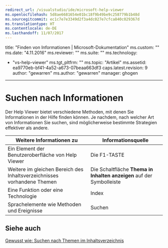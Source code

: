 ```yaml
---
redirect_url: /visualstudio/ide/microsoft-help-viewer
ms.openlocfilehash: 5d8ae6681654e01bc18f9b49be9c258779b1b48d
ms.sourcegitcommit: ec1c7e7e3349d2f3a4dc027e7cfca840c029367d
ms.translationtype: HT
ms.contentlocale: de-DE
ms.lasthandoff: 11/07/2017
---
```

title: "Finden von Informationen | Microsoft-Dokumentation" ms.custom: "" ms.date: "4.11.2016" ms.reviewer: "" ms.suite: "" ms.technology: 
  - "vs-help-viewer" ms.tgt_pltfrm: "" ms.topic: "Artikel" ms.assetid: ea9770eb-bf41-4a52-a673-07beaa663df3 caps.latest.revision: 9 author: "gewarren" ms.author: "gewarren" manager: ghogen
---
# <a name="locate-information"></a>Suchen nach Informationen
Der Help Viewer bietet verschiedene Methoden, mit denen Sie Informationen in der Hilfe finden können. Je nachdem, nach welcher Art von Informationen Sie suchen, sind möglicherweise bestimmte Strategien effektiver als andere.  
  
|Weitere Informationen zu|Informationsquelle|  
|----------------------------|---------|  
|Ein Element der Benutzeroberfläche von Help Viewer|Die F1-TASTE|  
|Weitere im gleichen Bereich des Inhaltsverzeichnisses vorhandene Themen|Die Schaltfläche **Thema in Inhalten anzeigen** auf der Symbolleiste|  
|Eine Funktion oder eine Technologie|Index|  
|Sprachelemente wie Methoden und Ereignisse|Suchen|  
  
## <a name="see-also"></a>Siehe auch
[Gewusst wie: Suchen nach Themen im Inhaltsverzeichnis](../ide/how-to-find-topics-in-the-table-of-contents.md)